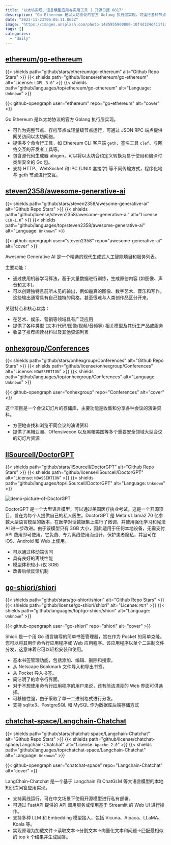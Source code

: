 ```yaml
---
title: "以太坊实现、语言模型应用与实用工具 | 开源日报 0817"
description: "Go Ethereum 是以太坊协议的官方 Golang 执行层实现，可运行各种节点并提供网关访问以太坊网络；LangChain-Chatchat 是基于大语言模型的本地知识库问答应用实现，支持离线运行和多种模型接入；Shiori 是简单易用的书签管理器，支持命令行和 Web 应用程序，且可移植性强；Awesome Generative AI 是精选的生成式人工智能项目和服务列表，用于生成原创内容；DoctorGPT 是功能强大的语言模型，免费离线使用，适用于成为个人医生；Conferences 是会议演讲资料的存储库，方便查找和分享。"
date: "2023-11-23T06:05:11.062Z"
image: "https://images.unsplash.com/photo-1485955900006-10f4d324d411?ixlib=rb-4.0.3&q=85&fm=jpg&crop=entropy&cs=srgb"
tags: []
categories:
  - "daily"
---
```


## [ethereum/go-ethereum](https://github.com/ethereum/go-ethereum)

{{< shields path="github/stars/ethereum/go-ethereum" alt="Github Repo Stars" >}} {{< shields path="github/license/ethereum/go-ethereum" alt="License: `LGPL-3.0`" >}} {{< shields path="github/languages/top/ethereum/go-ethereum" alt="Language: `Unknown`" >}}

{{< github-opengraph user="ethereum" repo="go-ethereum" alt="cover" >}}

Go Ethereum 是以太坊协议的官方 Golang 执行层实现。

- 可作为完整节点、存档节点或轻量级节点运行，可通过 JSON RPC 端点提供网关访问以太坊网络。
- 提供多个命令行工具，如 Ethereum CLI 客户端 `geth`、签名工具 `clef`、与网络交互的开发者工具等。
- 包含源代码生成器 abigen，可以将以太坊合约定义转换为易于使用和编译时类型安全的 Go 包。
- 支持 HTTP、WebSocket 和 IPC (UNIX 套接字) 等不同传输方式，程序化地与 geth 节点进行交互。

## [steven2358/awesome-generative-ai](https://github.com/steven2358/awesome-generative-ai)

{{< shields path="github/stars/steven2358/awesome-generative-ai" alt="Github Repo Stars" >}} {{< shields path="github/license/steven2358/awesome-generative-ai" alt="License: `CC0-1.0`" >}} {{< shields path="github/languages/top/steven2358/awesome-generative-ai" alt="Language: `Unknown`" >}}

{{< github-opengraph user="steven2358" repo="awesome-generative-ai" alt="cover" >}}

Awesome Generative AI 是一个精选的现代生成式人工智能项目和服务列表。

主要功能：

- 通过使用机器学习算法，基于大量数据进行训练，生成原创内容 (如图像、声音和文本)。
- 可以创建独特且前所未见的输出，例如逼真的图像、数字艺术、音乐和写作。这些输出通常具有自己独特的风格，甚至很难与人类创作品区分开来。

关键特点和核心优势：

- 在艺术、娱乐、营销等领域具有广泛应用
- 提供了各种类型 (文本/代码/图像/视频/音频等) 相关模型及其衍生产品或服务
- 收录了推荐阅读材料以及其他资源列表

## [onhexgroup/Conferences](https://github.com/onhexgroup/Conferences)

{{< shields path="github/stars/onhexgroup/Conferences" alt="Github Repo Stars" >}} {{< shields path="github/license/onhexgroup/Conferences" alt="License: `NOASSERTION`" >}} {{< shields path="github/languages/top/onhexgroup/Conferences" alt="Language: `Unknown`" >}}

{{< github-opengraph user="onhexgroup" repo="Conferences" alt="cover" >}}

这个项目是一个会议幻灯片的存储库，主要功能是收集和分享各种会议的演讲资料。

- 方便地查找和浏览不同会议的演讲资料
- 提供了黑帽亚洲、Offensivecon 以及黑帽美国等多个重要安全领域大型会议的幻灯片资源

## [llSourcell/DoctorGPT](https://github.com/llSourcell/DoctorGPT)

{{< shields path="github/stars/llSourcell/DoctorGPT" alt="Github Repo Stars" >}} {{< shields path="github/license/llSourcell/DoctorGPT" alt="License: `NOASSERTION`" >}} {{< shields path="github/languages/top/llSourcell/DoctorGPT" alt="Language: `Unknown`" >}}

![demo-picture-of-DoctorGPT](https://static.osguider.com/history/2023/9a83ebea055fe28bca301ee19e465ebd.webp)

DoctorGPT 是一个大型语言模型，可以通过美国医疗执业考试。这是一个开源项目，旨在为每个人提供自己的私人医生。DoctorGPT 是 Meta's Llama2 70 亿参数大型语言模型的版本，在医学对话数据集上进行了微调，并使用强化学习和宪法 AI 进一步改进。由于该模型只有 3GB 大小，因此适用于任何本地设备，无需支付 API 费用即可使用。它免费、专为离线使用而设计，保护患者隐私，并且可在 iOS、Android 和 Web 上使用。

- 可以通过移动端访问
- 具有良好的离线性能
- 模型体积较小 (仅 3GB)
- 改善后续反馈机制

## [go-shiori/shiori](https://github.com/go-shiori/shiori)

{{< shields path="github/stars/go-shiori/shiori" alt="Github Repo Stars" >}} {{< shields path="github/license/go-shiori/shiori" alt="License: `MIT`" >}} {{< shields path="github/languages/top/go-shiori/shiori" alt="Language: `Unknown`" >}}

{{< github-opengraph user="go-shiori" repo="shiori" alt="cover" >}}

Shiori 是一个用 Go 语言编写的简单书签管理器，旨在作为 Pocket 的简单克隆。您可以将其用作命令行应用程序或 Web 应用程序。该应用程序以单个二进制文件分发，这意味着它可以轻松安装和使用。

- 基本书签管理功能，包括添加、编辑、删除和搜索。
- 从 Netscape Bookmark 文件导入和导出书签。
- 从 Pocket 导入书签。
- 简洁明了的命令行界面。
- 对于不想使用命令行应用程序的用户来说，还有简洁漂亮的 Web 界面可供选择。
- 可移植性强，由于采取了单一二进制格式进行分发。
- 支持 sqlite3、PostgreSQL 和 MySQL 作为数据库后端存储方式

## [chatchat-space/Langchain-Chatchat](https://github.com/chatchat-space/Langchain-Chatchat)

{{< shields path="github/stars/chatchat-space/Langchain-Chatchat" alt="Github Repo Stars" >}} {{< shields path="github/license/chatchat-space/Langchain-Chatchat" alt="License: `Apache-2.0`" >}} {{< shields path="github/languages/top/chatchat-space/Langchain-Chatchat" alt="Language: `Unknown`" >}}

{{< github-opengraph user="chatchat-space" repo="Langchain-Chatchat" alt="cover" >}}

LangChain-Chatchat 是一个基于 Langchain 和 ChatGLM 等大语言模型的本地知识库问答应用实现。

- 支持离线运行，可在中文场景下使用开源模型进行私有部署。
- 可通过 FastAPI 提供的 API 调用服务或使用基于 Streamlit 的 Web UI 进行操作。
- 支持多种 LLM 和 Embedding 模型接入，包括 Vicuna、Alpaca、LLaMA、Koala 等。
- 实现原理为加载文件->读取文本->分割文本->向量化文本和问题->匹配最相似的 top k 个结果并生成回答。
